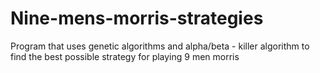 # Nine-mens-morris-strategies
Program that uses genetic algorithms and alpha/beta - killer algorithm to find the best possible strategy for playing 9 men morris  

